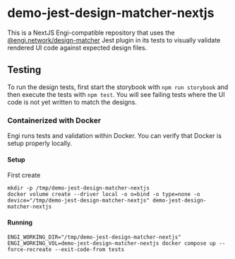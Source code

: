 # demo-jest-design-matcher-nextjs

This is a NextJS Engi-compatible repository that uses the
[@engi.network/design-matcher](https://github.com/engi-network/design-matcher)
Jest plugin in its tests to visually validate rendered UI code against expected design files.

## Testing

To run the design tests, first start the storybook with `npm run storybook` and
then execute the tests with `npm test`. You will see failing tests where the UI
code is not yet written to match the designs.

### Containerized with Docker

Engi runs tests and validation within Docker. You can verify that Docker is
setup properly locally.

#### Setup

First create

```
mkdir -p /tmp/demo-jest-design-matcher-nextjs
docker volume create --driver local -o o=bind -o type=none -o device="/tmp/demo-jest-design-matcher-nextjs" demo-jest-design-matcher-nextjs
```

#### Running

```
ENGI_WORKING_DIR="/tmp/demo-jest-design-matcher-nextjs" ENGI_WORKING_VOL=demo-jest-design-matcher-nextjs docker compose up --force-recreate --exit-code-from tests
```
